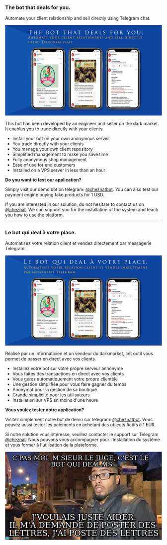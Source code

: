 ### The bot that deals for you.
Automate your client relationship and sell directly using Telegram chat.

![page](img/plEN.jpg)

This bot has been developed by an engineer and seller on the dark market. It enables you to trade directly with your clients.

* Install your bot on your own anonymous server
* You trade directly with your clients
* You manage your own client repository
* Simplified management to make you save time
* Fully anonymous shop management
* Ease of use for end customers
* Installed on a VPS server in less than an hour

**Do you want to test our application?**

Simply visit our demo bot on telegram: [@cheznatbot](http://t.me/cheznatbot). You can also test our payment engine buying fake products for 1 USD.

If you are interested in our solution, do not hesitate to contact us on [@cheznat](http://t.me/cheznat). We can support you for the installation of the system and teach you how to use the platform.

***

### Le bot qui deal à votre place.
Automatisez votre relation client et vendez directement par messagerie Telegram.

![page](img/plFR.jpg)

Réalisé par un informaticien et un vendeur du darkmarket, cet outil vous permet de passer en direct avec vos clients.

* Installez votre bot sur votre propre serveur annonyme
* Vous faites des transactions en direct avec vos clients
* Vous gérez automatiquement votre propre clientèle
* Une gestion simplifiée pour vous faire gagner du temps
* Anonymat pour la gestion de sa boutique
* Grande simplicité pour les utilisateurs
* Installation sur VPS en moins d'une heure

**Vous voulez tester notre application?**

Visitez simplement notre bot de demo sur telegram: [@cheznatbot](http://t.me/cheznatbot). Vous pouvez aussi tester les paiements en achetant des objects fictifs à 1 EUR.

Si notre solution vous intéresse, veuillez contacter le support sur Telegram [@cheznat](http://t.me/cheznat). Nous pouvons vous accompagner pour l'installation du système et vous former à l'utilisation de la plateforme.

![page](img/blk.png)
